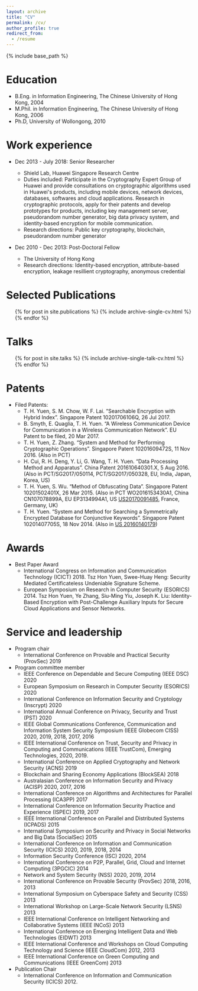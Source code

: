 ```yaml
---
layout: archive
title: "CV"
permalink: /cv/
author_profile: true
redirect_from:
  - /resume
---
```


{% include base_path %}

Education
======
* B.Eng. in Information Engineering, The Chinese University of Hong Kong, 2004
* M.Phil. in Information Engineering, The Chinese University of Hong Kong, 2006
* Ph.D, University of Wollongong, 2010

Work experience
======
* Dec 2013 - July 2018: Senior Researcher
  * Shield Lab, Huawei Singapore Research Centre
  * Duties included: Participate in the Cryptography Expert Group of Huawei and provide consultations on cryptographic
algorithms used in Huawei's products, including mobile devices, network devices, databases, softwares and cloud applications. Research in cryptographic protocols, apply for their patents and develop prototypes for products, including key management server, pseudorandom number generator, big data privacy system, and identity-based encryption for mobile communication.
  * Research directions: Public key cryptography, blockchain, pseudorandom number generator 

* Dec 2010 - Dec 2013: Post-Doctoral Fellow
  * The University of Hong Kong
  * Research directions: Identity-based encryption, attribute-based encryption, leakage resillient cryptography, anonymous credential


Selected Publications
======
  <ul>{% for post in site.publications %}
    {% include archive-single-cv.html %}
  {% endfor %}</ul>
  
Talks
======
  <ul>{% for post in site.talks %}
    {% include archive-single-talk-cv.html %}
  {% endfor %}</ul>
  
Patents
======
* Filed Patents:
  * T. H. Yuen, S. M. Chow, W. F. Lai. “Searchable Encryption with Hybrid Index”. Singapore Patent 10201706106Q, 26 Jul 2017.
  * B. Smyth, E. Quaglia, T. H. Yuen. “A Wireless Communication Device for Communication in a Wireless Communication Network”. EU Patent  to be filed, 20 Mar 2017.
  * T. H. Yuen, Z. Zhang. “System and Method for Performing Cryptographic Operations”. Singapore Patent 10201609472S, 11 Nov 2016. (Also in PCT)
  * H. Cui, R. H. Deng, Y. Li, G. Wang, T. H. Yuen. “Data Processing Method and Apparatus”. China Patent 201610640301.X, 5 Aug 2016. (Also in PCT/SG2017/050114, PCT/SG2017/050328, EU, India, Japan, Korea, US)
  * T. H. Yuen, S. Wu. “Method of Obfuscating Data”. Singapore Patent 10201502401X, 26 Mar 2015. (Also in PCT WO2016153430A1, China CN107078899A, EU EP3134994A1, US [US20170091485](http://www.freepatentsonline.com/y2017/0091485.html), France, Germany, UK)
  * T. H. Yuen. “System and Method for Searching a Symmetrically Encrypted Database for Conjunctive Keywords”. Singapore Patent 10201407705S, 18 Nov 2014. (Also in [US 20160140179](https://patents.justia.com/patent/20160140179))
  
Awards
======  
* Best Paper Award
  * International Congress on Information and Communication Technology (ICICT) 2018. Tsz Hon Yuen, Swee-Huay Heng: Security Mediated Certificateless Undeniable Signature Scheme.
  * European Symposium on Research in Computer Security (ESORICS) 2014. Tsz Hon Yuen, Ye Zhang, Siu-Ming Yiu, Joseph K. Liu: Identity-Based Encryption with Post-Challenge Auxiliary Inputs for Secure Cloud Applications and Sensor Networks. 
 
Service and leadership
======
* Program chair
  * International Conference on Provable and Practical Security (ProvSec) 2019
* Program committee member
  * IEEE Conference on Dependable and Secure Computing (IEEE DSC) 2020
  * European Symposium on Research in Computer Security (ESORICS) 2020
  * International Conference on Information Security and Cryptology (Inscrypt) 2020
  * International Annual Conference on Privacy, Security and Trust (PST) 2020
  * IEEE Global Communications Conference, Communication and Information System Security Symposium (IEEE Globecom CISS) 2020, 2019, 2018, 2017, 2016
  * IEEE International Conference on Trust, Security and Privacy in Computing and Communications (IEEE TrustCom), Emerging Technologies, 2020, 2019.
  * International Conference on Applied Cryptography and Network Security (ACNS) 2019
  * Blockchain and Sharing Economy Applications (BlockSEA) 2018
  * Australasian Conference on Information Security and Privacy (ACISP) 2020, 2017, 2016
  * International Conference on Algorithms and Architectures for Parallel Processing (ICA3PP) 2017
  * International Conference on Information Security Practice and Experience (ISPEC) 2019, 2017
  * IEEE International Conference on Parallel and Distributed Systems (ICPADS) 2015
  * International Symposium on Security and Privacy in Social Networks and Big Data (SocialSec) 2015
  * International Conference on Information and Communication Security (ICICS) 2020, 2019, 2018, 2014
  * Information Security Conference (ISC) 2020, 2014
  * International Conference on P2P, Parallel, Grid, Cloud and Internet Computing (3PGCIC) 2014
  * Network and System Security (NSS) 2020, 2019, 2014
  * International Conference on Provable Security (ProvSec) 2018, 2016, 2013
  * International Symposium on Cyberspace Safety and Security (CSS) 2013
  * International Workshop on Large-Scale Network Security (LSNS) 2013
  * IEEE International Conference on Intelligent Networking and Collaborative Systems (IEEE INCoS) 2013
  * International Conference on Emerging Intelligent Data and Web Technologies (EIDWT) 2013
  * IEEE International Conference and Workshops on Cloud Computing Technology and Science (IEEE
CloudCom) 2012, 2013
  * IEEE International Conference on Green Computing and Communications (IEEE GreenCom) 2013
* Publication Chair 
  * International Conference on Information and Communication Security (ICICS) 2012.
